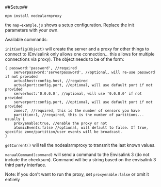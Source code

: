 ##Setup##

`npm install nodealarmproxy`

the `nap-example.js` shows a setup configuration.  Replace the init parameters with your own.

Available commands:

`initConfig(Object)` will create the server and a proxy for other things to connect to (Envisalink only allows one connection... this allows for multiple connections via proxy).  The object needs to be of the form:

    { password:'password', //required
        serverpassword:'serverpassword', //optional, will re-use password if not provided
        actualhost:config.host, //required
        actualport:config.port, //optional, will use default port if not provided
        serverhost:'0.0.0.0', //optional, will use '0.0.0.0' if not provided
        serverport:config.port, //optional, will use default port if not provided
        zone:7, //required, this is the number of sensors you have
        partition:1, //required, this is the number of partitions... usually 1
        proxyenable:true, //enable the proxy or not
        atomicEvents:false //optional, will default to false. If true, specific zone/partition/user events will be broadcast.
    }

`getCurrent()` will tell the nodealarmproxy to transmit the last known values.

`manualCommand(command)` will send a command to the Envisalink 3 (do not include the checksum).  Command will be a string based on the envisalink 3 third party interface.

Note:  If you don't want to run the proxy, set `proxyenable:false` or omit it entirely
